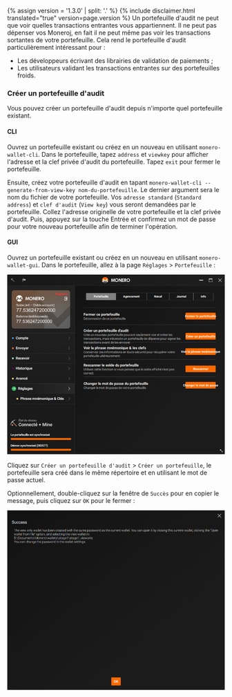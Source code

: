 {% assign version = '1.3.0' | split: '.' %}
{% include disclaimer.html translated="true" version=page.version %}
Un portefeuille d'audit ne peut que voir quelles transactions entrantes vous appartiennent. Il ne peut pas dépenser vos Moneroj, en fait il ne peut même pas voir les transactions sortantes de votre portefeuille. Cela rend le portefeuille d'audit particulièrement intéressant pour :

* Les développeurs écrivant des librairies de validation de paiements ;
* Les utilisateurs validant les transactions entrantes sur des portefeuilles froids.

### Créer un portefeuille d'audit

Vous pouvez créer un portefeuille d'audit depuis n'importe quel portefeuille existant.

#### CLI

Ouvrez un portefeuille existant ou créez en un nouveau en utilisant `monero-wallet-cli`. Dans le portefeuille, tapez `address` et `viewkey` pour afficher l'adresse et la clef privée d'audit du portefeuille. Tapez `exit` pour fermer le portefeuille.

Ensuite, créez votre portefeuille d'audit en tapant `monero-wallet-cli --generate-from-view-key nom-du-portefeuille`. Le dernier argument sera le nom du fichier de votre portefeuille. Vos `adresse standard` (`Standard address`) et `clef d'audit` (`View key`) vous seront demandées par le portefeuille. Collez l'adresse originelle de votre portefeuille et la clef privée d'audit. Puis, appuyez sur la touche Entrée et confirmez un mot de passe pour votre nouveau portefeuille afin de terminer l'opération.

#### GUI

Ouvrez un portefeuille existant ou créez en un nouveau en utilisant `monero-wallet-gui`. Dans le portefeuille, allez à la page `Réglages` > `Portefeuille` :

![settings](png/view-only/settings.png)

Cliquez sur `Créer un portefeuille d'audit` > `Créer un portefeuille`, le portefeuille sera créé dans le même répertoire et en utilisant le mot de passe actuel.

Optionnellement, double-cliquez sur la fenêtre de `Succès` pour en copier le message, puis cliquez sur `OK` pour le fermer :

![Success](png/view-only/Success.png)

